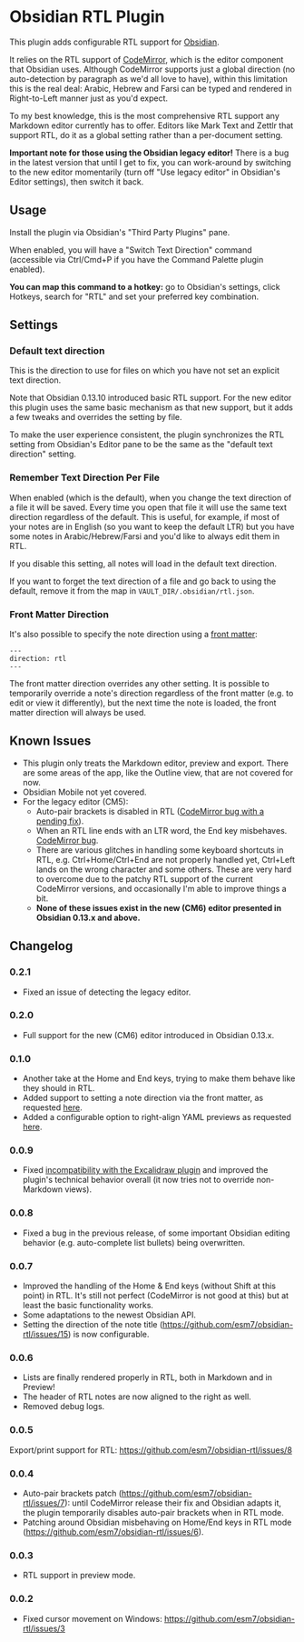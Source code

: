 # Obsidian RTL Plugin

This plugin adds configurable RTL support for [Obsidian](https://obsidian.md).

It relies on the RTL support of [CodeMirror](https://codemirror.net/doc/manual.html), which is the editor component that Obsidian uses.
Although CodeMirror supports just a global direction (no auto-detection by paragraph as we'd all love to have), within this limitation this is the real deal:
Arabic, Hebrew and Farsi can be typed and rendered in Right-to-Left manner just as you'd expect.

To my best knowledge, this is the most comprehensive RTL support any Markdown editor currently has to offer.
Editors like Mark Text and Zettlr that support RTL, do it as a global setting rather than a per-document setting.

**Important note for those using the Obsidian legacy editor!** There is a bug in the latest version that until I get to fix, you can work-around by switching to the new editor momentarily (turn off "Use legacy editor" in Obsidian's Editor settings), then switch it back.

## Usage

Install the plugin via Obsidian's "Third Party Plugins" pane.

When enabled, you will have a "Switch Text Direction" command (accessible via Ctrl/Cmd+P if you have the Command Palette plugin enabled).

**You can map this command to a hotkey:** go to Obsidian's settings, click Hotkeys, search for "RTL" and set your preferred key combination.

## Settings

### Default text direction

This is the direction to use for files on which you have not set an explicit text direction.

Note that Obsidian 0.13.10 introduced basic RTL support.
For the new editor this plugin uses the same basic mechanism as that new support, but it adds a few tweaks and overrides the setting by file.

To make the user experience consistent, the plugin synchronizes the RTL setting from Obsidian's Editor pane to be the same as the "default text direction" setting.

### Remember Text Direction Per File

When enabled (which is the default), when you change the text direction of a file it will be saved.
Every time you open that file it will use the same text direction regardless of the default.
This is useful, for example, if most of your notes are in English (so you want to keep the default LTR) but you have some notes in Arabic/Hebrew/Farsi and you'd like to always edit them in RTL.

If you disable this setting, all notes will load in the default text direction.

If you want to forget the text direction of a file and go back to using the default, remove it from the map in `VAULT_DIR/.obsidian/rtl.json`.

### Front Matter Direction

It's also possible to specify the note direction using a [front matter](https://help.obsidian.md/Advanced+topics/YAML+front+matter):

```
---
direction: rtl
---
```

The front matter direction overrides any other setting.
It is possible to temporarily override a note's direction regardless of the front matter (e.g. to edit or view it differently), but the next time the note is loaded, the front matter direction will always be used.


## Known Issues

- This plugin only treats the Markdown editor, preview and export. There are some areas of the app, like the Outline view, that are not covered for now.
- Obsidian Mobile not yet covered.
- For the legacy editor (CM5):
  - Auto-pair brackets is disabled in RTL ([CodeMirror bug with a pending fix](https://github.com/esm7/obsidian-rtl/issues/7)).
  - When an RTL line ends with an LTR word, the End key misbehaves. [CodeMirror bug](https://github.com/codemirror/CodeMirror/issues/6531).
  - There are various glitches in handling some keyboard shortcuts in RTL, e.g. Ctrl+Home/Ctrl+End are not properly handled yet, Ctrl+Left lands on the wrong character and some others. These are very hard to overcome due to the patchy RTL support of the current CodeMirror versions, and occasionally I'm able to improve things a bit.
  - **None of these issues exist in the new (CM6) editor presented in Obsidian 0.13.x and above.**

## Changelog

### 0.2.1

- Fixed an issue of detecting the legacy editor.

### 0.2.0

- Full support for the new (CM6) editor introduced in Obsidian 0.13.x.

### 0.1.0

- Another take at the Home and End keys, trying to make them behave like they should in RTL.
- Added support to setting a note direction via the front matter, as requested [here](https://github.com/esm7/obsidian-rtl/issues/24).
- Added a configurable option to right-align YAML previews as requested [here](https://github.com/esm7/obsidian-rtl/issues/25).

### 0.0.9

- Fixed [incompatibility with the Excalidraw plugin](https://github.com/esm7/obsidian-rtl/issues/20) and improved the plugin's technical behavior overall (it now tries not to override non-Markdown views).

### 0.0.8

- Fixed a bug in the previous release, of some important Obsidian editing behavior (e.g. auto-complete list bullets) being overwritten.

### 0.0.7

- Improved the handling of the Home & End keys (without Shift at this point) in RTL. It's still not perfect (CodeMirror is not good at this) but at least the basic functionality works.
- Some adaptations to the newest Obsidian API.
- Setting the direction of the note title (https://github.com/esm7/obsidian-rtl/issues/15) is now configurable.

### 0.0.6

- Lists are finally rendered properly in RTL, both in Markdown and in Preview!
- The header of RTL notes are now aligned to the right as well.
- Removed debug logs.

### 0.0.5

Export/print support for RTL: https://github.com/esm7/obsidian-rtl/issues/8

### 0.0.4

- Auto-pair brackets patch (https://github.com/esm7/obsidian-rtl/issues/7): until CodeMirror release their fix and Obsidian adapts it, the plugin temporarily disables auto-pair brackets when in RTL mode.
- Patching around Obsidian misbehaving on Home/End keys in RTL mode (https://github.com/esm7/obsidian-rtl/issues/6).

### 0.0.3

- RTL support in preview mode.

### 0.0.2

- Fixed cursor movement on Windows: https://github.com/esm7/obsidian-rtl/issues/3
